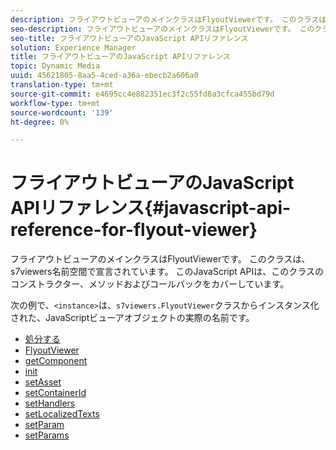 ```yaml
---
description: フライアウトビューアのメインクラスはFlyoutViewerです。 このクラスは、s7viewers名前空間で宣言されています。 このJavaScript APIは、このクラスのコンストラクター、メソッドおよびコールバックをカバーしています。
seo-description: フライアウトビューアのメインクラスはFlyoutViewerです。 このクラスは、s7viewers名前空間で宣言されています。 このJavaScript APIは、このクラスのコンストラクター、メソッドおよびコールバックをカバーしています。
seo-title: フライアウトビューアのJavaScript APIリファレンス
solution: Experience Manager
title: フライアウトビューアのJavaScript APIリファレンス
topic: Dynamic Media
uuid: 45621805-8aa5-4ced-a36a-ebecb2a606a0
translation-type: tm+mt
source-git-commit: e4695cc4e882351ec3f2c55fd8a3cfca455bd79d
workflow-type: tm+mt
source-wordcount: '139'
ht-degree: 0%

---
```



# フライアウトビューアのJavaScript APIリファレンス{#javascript-api-reference-for-flyout-viewer}

フライアウトビューアのメインクラスはFlyoutViewerです。 このクラスは、s7viewers名前空間で宣言されています。 このJavaScript APIは、このクラスのコンストラクター、メソッドおよびコールバックをカバーしています。

次の例で、`<instance>`は、`s7viewers.FlyoutViewer`クラスからインスタンス化された、JavaScriptビューアオブジェクトの実際の名前です。

* [処分する](r-html5-flyout-viewer-20-javascriptapiref-dispose.md)
* [FlyoutViewer](r-html5-flyout-viewer-20-javascriptapiref-.flyoutviewer.md)
* [getComponent](r-html5-flyout-viewer-20-javascriptapiref-getcomponent.md)
* [init](r-html5-flyout-viewer-20-javascriptapiref-init.md)
* [setAsset](r-html5-flyout-viewer-20-javascriptapiref-setasset.md)
* [setContainerId](r-html5-flyout-viewer-20-javascriptapiref-.setcontainerid.md)
* [setHandlers](r-html5-flyout-viewer-20-javascriptapiref-sethandlers.md)
* [setLocalizedTexts](r-html5-flyout-viewer-20-javascriptapiref-setlocalizedtexts.md)
* [setParam](r-html5-flyout-viewer-20-javascriptapiref-setparam.md)
* [setParams](r-html5-flyout-viewer-20-javascriptapiref-setparams.md)
